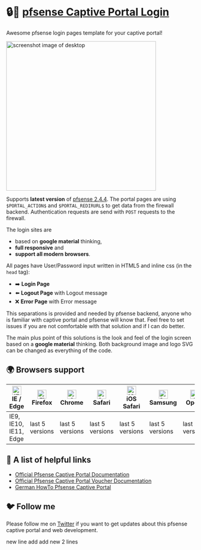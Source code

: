 # :lock::door: [pfsense Captive Portal Login](https://doc.pfsense.org/index.php/Captive_Portal)
Awesome pfsense login pages template for your captive portal!

<img src="https://github.com/felixhaeberle/pfsense-captive-portal/blob/master/screens/screen-desktop.jpg" alt="screenshot image of desktop" width="400" />

Supports **latest version** of [pfsense 2.4.4](https://www.pfsense.org/download/).
The portal pages are using `$PORTAL_ACTION$` and `$PORTAL_REDIRURL$` to get data from the firewall backend.
Authentication requests are send with `POST` requests to the firewall.

The login sites are
- based on **google material** thinking,
- **full responsive** and
- **support all modern browsers**.

All pages have User/Password input written in HTML5 and inline css (in the `head` tag):

- :arrow_right: **Login Page**
- :arrow_left: **Logout Page** with Logout message
- :x: **Error Page** with Error message

This separations is provided and needed by pfsense backend, anyone who is familiar with captive portal and pfsense will know that. Feel free to set issues if you are not comfortable with that solution and if I can do better.

The main plus point of this solutions is the look and feel of the login screen based on a **google material** thinking.
Both background image and logo SVG can be changed as everything of the code.

## :earth_africa: Browsers support

| [<img src="https://raw.githubusercontent.com/alrra/browser-logos/master/src/edge/edge_48x48.png" alt="IE / Edge" width="24px" height="24px" />](http://godban.github.io/browsers-support-badges/)<br>IE / Edge | [<img src="https://raw.githubusercontent.com/alrra/browser-logos/master/src/firefox/firefox_48x48.png" alt="Firefox" width="24px" height="24px" />](http://godban.github.io/browsers-support-badges/)<br>Firefox | [<img src="https://raw.githubusercontent.com/alrra/browser-logos/master/src/chrome/chrome_48x48.png" alt="Chrome" width="24px" height="24px" />](http://godban.github.io/browsers-support-badges/)<br>Chrome | [<img src="https://raw.githubusercontent.com/alrra/browser-logos/master/src/safari/safari_48x48.png" alt="Safari" width="24px" height="24px" />](http://godban.github.io/browsers-support-badges/)<br>Safari | [<img src="https://raw.githubusercontent.com/alrra/browser-logos/master/src/safari-ios/safari-ios_48x48.png" alt="iOS Safari" width="24px" height="24px" />](http://godban.github.io/browsers-support-badges/)<br>iOS Safari | [<img src="https://raw.githubusercontent.com/alrra/browser-logos/master/src/samsung-internet/samsung-internet_48x48.png" alt="Samsung" width="24px" height="24px" />](http://godban.github.io/browsers-support-badges/)<br>Samsung | [<img src="https://raw.githubusercontent.com/alrra/browser-logos/master/src/opera/opera_48x48.png" alt="Opera" width="24px" height="24px" />](http://godban.github.io/browsers-support-badges/)<br>Opera |
| --------- | --------- | --------- | --------- | --------- | --------- | --------- |
| IE9, IE10, IE11, Edge| last 5 versions| last 5 versions| last 5 versions| last 5 versions| last 5 versions| last 5 versions

## :link: A list of helpful links

- [Official Pfsense Captive Portal Documentation](https://doc.pfsense.org/index.php/Captive_Portal)
- [Official Pfsense Captive Portal Voucher Documentation](https://doc.pfsense.org/index.php/Captive_Portal_Vouchers)
- [German HowTo Pfsense Captive Portal](http://www.nwlab.net/tutorials/pfSense/Captive-Portal.html)

## :bird: Follow me
Please follow me on [Twitter](https://twitter.com/felix_haeberle) if you want to get updates about this pfsense captive portal and web development.


new line add
add new 2 lines
